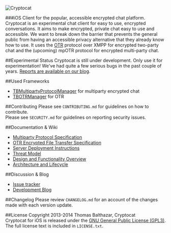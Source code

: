 ![Cryptocat](https://raw.github.com/cryptocat/cryptocat/master/src/core/img/icon-128.png)  

###iOS Client for the popular, accessible encrypted chat platform.
Cryptocat is an experimental chat client for easy to use, encrypted conversations. It aims to make encrypted, private chat easy to use and accessible. We want to break down the barrier that prevents the general public from having an accessible privacy alternative that they already know how to use. It uses the [OTR](http://www.cypherpunks.ca/otr/) protocol over XMPP for encrypted two-party chat and the (upcoming) mpOTR protocol for encrypted multi-party chat.

##Experimental Status
Cryptocat is still under development. Only use it for experimentation! We've had quite a few serious bugs in the past couple of years. [Reports are available on our blog](https://blog.crypto.cat/category/security/).

##Used Frameworks
- [TBMultipartyProtocolManager](https://github.com/tbalthazar/TBMultipartyProtocolManager) for multiparty encrypted chat
- [TBOTRManager](https://github.com/tbalthazar/TBOTRManager) for OTR

##Contributing
Please see `CONTRIBUTING.md` for guidelines on how to contribute.  
Please see `SECURITY.md` for guidelines on reporting security issues.

##Documentation & Wiki
* [Multiparty Protocol Specification](https://github.com/cryptocat/cryptocat/wiki/Multiparty-Protocol-Specification)  
* [OTR Encrypted File Transfer Specification](https://github.com/cryptocat/cryptocat/wiki/OTR-Encrypted-File-Transfer-Specification)  
* [Server Deployment Instructions](https://github.com/cryptocat/cryptocat/wiki/Server-Deployment-Instructions)  
* [Threat Model](https://github.com/cryptocat/cryptocat/wiki/Threat-Model)  
* [Design and Functionality Overview](https://github.com/cryptocat/cryptocat/wiki/Design-and-Functionality)  
* [Architecture and Lifecycle](https://project.crypto.cat/documents/a&l.pdf)  

##Discussion & Blog
* [Issue tracker](https://github.com/cryptocat/cryptocat-ios/issues)  
* [Development Blog](https://blog.crypto.cat)  

##Changelog
Please review `CHANGELOG.md` for an account of the changes made with each version update.  

##License
Copyright 2013-2014 Thomas Balthazar, Cryptocat  
Cryptocat for iOS is released under the [GNU General Public License (GPL3)](http://www.gnu.org/licenses/gpl-3.0.html).  
The full license text is included in `LICENSE.txt`.  
